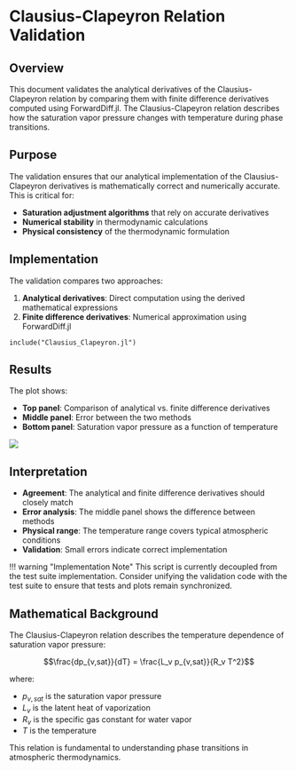 # Clausius-Clapeyron Relation Validation

## Overview

This document validates the analytical derivatives of the Clausius-Clapeyron relation by comparing them with finite difference derivatives computed using ForwardDiff.jl. The Clausius-Clapeyron relation describes how the saturation vapor pressure changes with temperature during phase transitions.

## Purpose

The validation ensures that our analytical implementation of the Clausius-Clapeyron derivatives is mathematically correct and numerically accurate. This is critical for:

- **Saturation adjustment algorithms** that rely on accurate derivatives
- **Numerical stability** in thermodynamic calculations
- **Physical consistency** of the thermodynamic formulation

## Implementation

The validation compares two approaches:

1. **Analytical derivatives**: Direct computation using the derived mathematical expressions
2. **Finite difference derivatives**: Numerical approximation using ForwardDiff.jl

```@example
include("Clausius_Clapeyron.jl")
```

## Results

The plot shows:

- **Top panel**: Comparison of analytical vs. finite difference derivatives
- **Middle panel**: Error between the two methods
- **Bottom panel**: Saturation vapor pressure as a function of temperature

![](Clausius_Clapeyron.svg)

## Interpretation

- **Agreement**: The analytical and finite difference derivatives should closely match
- **Error analysis**: The middle panel shows the difference between methods
- **Physical range**: The temperature range covers typical atmospheric conditions
- **Validation**: Small errors indicate correct implementation

!!! warning "Implementation Note"
    This script is currently decoupled from the test suite implementation.
    Consider unifying the validation code with the test suite to ensure
    that tests and plots remain synchronized.

## Mathematical Background

The Clausius-Clapeyron relation describes the temperature dependence of saturation vapor pressure:

$$\frac{dp_{v,sat}}{dT} = \frac{L_v p_{v,sat}}{R_v T^2}$$

where:
- $p_{v,sat}$ is the saturation vapor pressure
- $L_v$ is the latent heat of vaporization
- $R_v$ is the specific gas constant for water vapor
- $T$ is the temperature

This relation is fundamental to understanding phase transitions in atmospheric thermodynamics.
